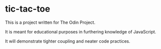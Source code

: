# tic-tac-toe

This is a project written for The Odin Project.

It is meant for educational purposes in furthering knowledge of JavaScript.

It will demonstrate tighter coupling and neater code practices.